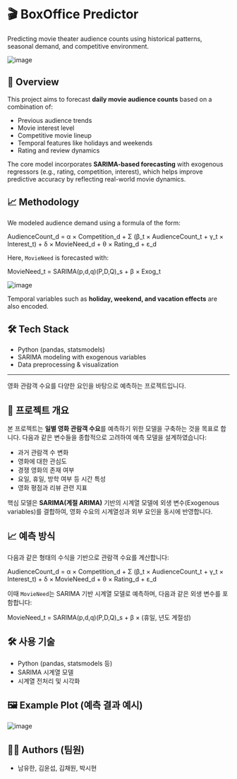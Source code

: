 # 🎬 BoxOffice Predictor

Predicting movie theater audience counts using historical patterns, seasonal demand, and competitive environment.

![image](https://github.com/user-attachments/assets/69d12ce6-1808-4ae8-bba6-8c66ac9863bd)

## 📌 Overview

This project aims to forecast **daily movie audience counts** based on a combination of:

- Previous audience trends
- Movie interest level
- Competitive movie lineup
- Temporal features like holidays and weekends
- Rating and review dynamics

The core model incorporates **SARIMA-based forecasting** with exogenous regressors (e.g., rating, competition, interest), which helps improve predictive accuracy by reflecting real-world movie dynamics.

## 📈 Methodology

We modeled audience demand using a formula of the form:

AudienceCount_d = α × Competition_d + Σ (β_t × AudienceCount_t + γ_t × Interest_t) + δ × MovieNeed_d + θ × Rating_d + ε_d

Here, `MovieNeed` is forecasted with: 

MovieNeed_t = SARIMA(p,d,q)(P,D,Q)_s + β × Exog_t

![image](https://github.com/user-attachments/assets/0f12a412-0ca3-4fe9-a12d-def6480f3cf1)

Temporal variables such as **holiday, weekend, and vacation effects** are also encoded.

## 🛠️ Tech Stack

- Python (pandas, statsmodels)
- SARIMA modeling with exogenous variables
- Data preprocessing & visualization

---

영화 관람객 수요를 다양한 요인을 바탕으로 예측하는 프로젝트입니다.

## 📌 프로젝트 개요

본 프로젝트는 **일별 영화 관람객 수요**를 예측하기 위한 모델을 구축하는 것을 목표로 합니다. 다음과 같은 변수들을 종합적으로 고려하여 예측 모델을 설계하였습니다:

- 과거 관람객 수 변화
- 영화에 대한 관심도
- 경쟁 영화의 존재 여부
- 요일, 휴일, 방학 여부 등 시간 특성
- 영화 평점과 리뷰 관련 지표

핵심 모델은 **SARIMA(계절 ARIMA)** 기반의 시계열 모델에 외생 변수(Exogenous variables)를 결합하여, 영화 수요의 시계열성과 외부 요인을 동시에 반영합니다.

## 📈 예측 방식

다음과 같은 형태의 수식을 기반으로 관람객 수요를 계산합니다:

AudienceCount_d = α × Competition_d + Σ (β_t × AudienceCount_t + γ_t × Interest_t) + δ × MovieNeed_d + θ × Rating_d + ε_d

이때 `MovieNeed`는 SARIMA 기반 시계열 모델로 예측하며, 다음과 같은 외생 변수를 포함합니다:

MovieNeed_t = SARIMA(p,d,q)(P,D,Q)_s + β × (휴일, 년도 계절성)

## 🛠️ 사용 기술

- Python (pandas, statsmodels 등)
- SARIMA 시계열 모델
- 시계열 전처리 및 시각화

## 🖼️ Example Plot (예측 결과 예시)

![image](https://github.com/user-attachments/assets/2b1bab4d-3097-400c-acdc-065f75c7de42)

## 🧑‍💻 Authors (팀원)

- 남유한, 김윤섭, 김채원, 박시현
